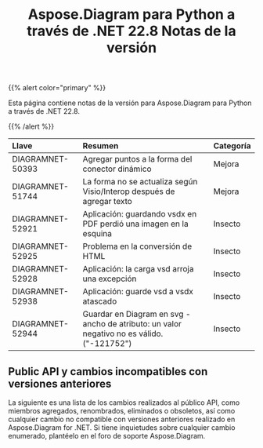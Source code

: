 ﻿---
title: Aspose.Diagram para Python a través de .NET 22.8 Notas de la versión
type: docs
weight: 19
url: /es/python-net/aspose-diagram-for-python-via-net-22-8-release-notes/
---
{{% alert color="primary" %}} 

Esta página contiene notas de la versión para Aspose.Diagram para Python a través de .NET 22.8.

{{% /alert %}} 

|**Llave**|**Resumen**|**Categoría**|
|:- |:- |:- |
|DIAGRAMNET-50393|Agregar puntos a la forma del conector dinámico|Mejora|
|DIAGRAMNET-51744|La forma no se actualiza según Visio/Interop después de agregar texto|Mejora|
|DIAGRAMNET-52921|Aplicación: guardando vsdx en PDF perdió una imagen en la esquina|Insecto|
|DIAGRAMNET-52925|Problema en la conversión de HTML|Insecto|
|DIAGRAMNET-52928|Aplicación: la carga vsd arroja una excepción|Insecto|
|DIAGRAMNET-52938|Aplicación: guarde vsd a vsdx atascado|Insecto|
|DIAGRAMNET-52944|Guardar en Diagram en svg - ancho de atributo: un valor negativo no es válido. ("-121752")|Insecto|

## **Public API y cambios incompatibles con versiones anteriores**
La siguiente es una lista de los cambios realizados al público API, como miembros agregados, renombrados, eliminados o obsoletos, así como cualquier cambio no compatible con versiones anteriores realizado en Aspose.Diagram for .NET. Si tiene inquietudes sobre cualquier cambio enumerado, plantéelo en el foro de soporte Aspose.Diagram.